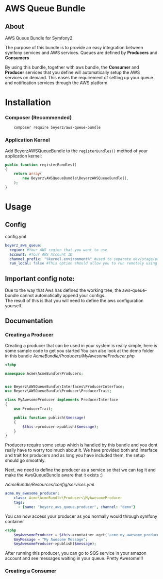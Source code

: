# AWS Queue Bundle

## About
AWS Queue Bundle for Symfony2

The purpose of this bundle is to provide an easy integration between symfony services and AWS services.
Queues are defined by **Producers** and **Consumers**

By using this bundle, together with aws bundle, the **Consumer** and **Producer** services that you define will automatically setup the AWS services on demand. This eases the requirement of setting up your queue and notification services through the AWS platform.

# Installation

### Composer (Recommended)
```bash
    composer require beyerz/aws-queue-bundle
```
### Application Kernel

Add BeyerzAWSQueueBundle to the `registerBundles()` method of your application kernel:
```php
public function registerBundles()
{
    return array(
        new Beyerz\AWSQueueBundle\BeyerzAWSQueueBundle(),
    );
}
```

# Usage
## Config
config.yml
```yaml
beyerz_aws_queue:
  region: #Your AWS region that you want to use
  account: #Your AWS Account ID
  channel_prefix: "%kernel.environment%" #used to separate dev/stage/prod (mainly to make development eaiser)
  run_local: false #This option should allow you to run remotely using aws, or locally using no-queue or gearman
```

## Important config note:
Due to the way that Aws has defined the working tree, the aws-queue-bundle cannot automatically append your configs.<br>
The result of this is that you will need to define the aws configuration yourself.

## Documentation
### Creating a Producer

Creating a producer that can be used in your system is really simple, here is some sample code to get you started
You can also look at the demo folder in this bundle
_AcmeBundle/Producers/MyAwesomeProducer.php_
```php
<?php

namespace Acme\AcmeBundle\Producers;


use Beyerz\AWSQueueBundle\Interfaces\ProducerInterface;
use Beyerz\AWSQueueBundle\Producer\ProducerTrait;

class MyAwesomeProducer implements ProducerInterface
{
    use ProducerTrait;

    public function publish($message)
    {
        $this->producer->publish($message);
    }
}

```
Producers require some setup which is handled by this bundle and you dont really have to worry too much about it.
We have provided both and interface and trait for producers and as long you have included them, the setup should go smoothly.

Next, we need to define the producer as a service so that we can tag it and make the AwsQueueBundle aware that it exists :)

_AcmeBundle/Resources/config/services.yml_
```YAML
acme.my_awesome_producer:
    class: Acme\AcmeBundle\Producers\MyAwesomeProducer
    tags:
      - {name: "beyerz_aws_queue.producer", channel: "demo"}
```

You can now access your producer as you normally would through symfony container
```PHP
<?php
    $myAwesomeProducer = $this->container->get('acme.my_awesome_producer');
    $myMessage = "My Awesome Message";
    $myAwesomeProducer->publish($message);
```
After running this producer, you can go to SQS service in your amazon account and see messages waiting in your queue.
Pretty Awesome!!!

### Creating a Consumer
